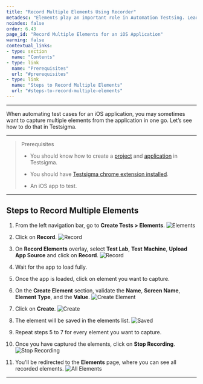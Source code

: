 ```yaml
---
title: "Record Multiple Elements Using Recorder"
metadesc: "Elements play an important role in Automation Testsing. Learn how to record multiple elements for a iOS project in Testsigma Appication."
noindex: false
order: 6.43
page_id: "Record Multiple Elements for an iOS Application"
warning: false
contextual_links:
- type: section
  name: "Contents"
- type: link
  name: "Prerequisites"
  url: "#prerequisites"
- type: link
  name: "Steps to Record Multiple Elements"
  url: "#steps-to-record-multiple-elements"
---
```



---

When automating test cases for an iOS application, you may sometimes want to capture multiple elements from the application in one go. Let’s see how to do that in Testsigma.

---

> <p id="prerequisites">Prerequisites</p>
>
> - You should know how to create a [project](https://testsigma.com/docs/projects/overview/) and [application](https://testsigma.com/docs/projects/applications/) in Testsigma.
>
> - You should have [Testsigma chrome extension installed](https://testsigma.com/docs/test-step-recorder/install-chrome-extension/). 
>
> - An iOS app to test.

---

## **Steps to Record Multiple Elements**


1. From the left navigation bar, go to **Create Tests > Elements**.
![Elements](https://s3.amazonaws.com/static-docs.testsigma.com/new_images/projects/applications/ioselmnav.png)


2. Click on **Record**.
![Record](https://s3.amazonaws.com/static-docs.testsigma.com/new_images/projects/applications/ioselmcorec.png)


3. On **Record Elements** overlay, select **Test Lab**, **Test Machine**, **Upload App Source** and click on **Record**.
![Record](https://s3.amazonaws.com/static-docs.testsigma.com/new_images/projects/applications/ioselmolrec.png)


4. Wait for the app to load fully.


5. Once the app is loaded, click on element you want to capture. 


6. On the **Create Element** section, validate the **Name**, **Screen Name**, **Element Type**, and the **Value**.
![Create Element](https://s3.amazonaws.com/static-docs.testsigma.com/new_images/projects/applications/ioselmlb.png)


7. Click on **Create**.
![Create](https://s3.amazonaws.com/static-docs.testsigma.com/new_images/projects/applications/ioselmcoc.png)


8. The element will be saved in the elements list. 
![Saved](https://s3.amazonaws.com/static-docs.testsigma.com/new_images/projects/applications/ioselmielmlist.png)


9. Repeat steps 5 to 7 for every element you want to capture.


10.  Once you have captured the elements, click on **Stop Recording**.  
![Stop Recording](https://s3.amazonaws.com/static-docs.testsigma.com/new_images/projects/applications/ioselmstoprec.png)


11.  You'll be redirected to the **Elements** page, where you can see all recorded elements. 
![All Elements](https://s3.amazonaws.com/static-docs.testsigma.com/new_images/projects/applications/ioselmredirect.png)

---